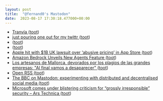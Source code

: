```yaml
---
layout: post
title:  "@fernand0's Mastodon"
date:  2023-08-17 17:30:18.477000+00:00
---
```

*  [Tranvía ](https://avecesunafoto.wordpress.com/2023/08/17/tranvia-5) ([toot](https://mastodon.social/@fernand0/110906141473212254))
*  [just pouring one out for my twittr ](https://newsletter.werd.io/p/just-pouring-one-out-for-my-twitt) ([toot](https://mastodon.social/@fernand0/110906113028308680))
*  [ ](https://mastodon.social/users/fernand0/statuses/110906026337567358/activity) ([toot](https://mastodon.social/users/fernand0/statuses/110906026337567358/activity))
*  [ ](https://mastodon.social/@maikelfrias) ([toot](https://mastodon.social/@fernand0/110906025742859170))
*  [Apple hit with $1B UK lawsuit over ‘abusive pricing’ in App Store ](https://thenextweb.com/news/apple-1b-uk-lawsuit-excessive-app-store-fees-developer) ([toot](https://mastodon.social/@fernand0/110905989998149067))
*  [Amazon Bedrock Unveils New Agents Feature ](https://www.infoq.com/news/2023/07/aws-bedrock-ai-agents) ([toot](https://mastodon.social/@fernand0/110905668147565168))
*  [Los artesanos de Mallorca, devorados por los plagios de las grandes empresas: "Al final vamos a desaparecer" ](https://www.eldiario.es/illes-balears/sociedad/artesanos-mallorca-devorados-plagios-grandes-empresas-final-desaparecer_1_10416168.htm) ([toot](https://mastodon.social/@fernand0/110905377911734066))
*  [Open RSS ](https://openrss.org/rss-feed-reader) ([toot](https://mastodon.social/@fernand0/110905145288724799))
*  [The BBC on Mastodon: experimenting with distributed and decentralised social media ](https://www.bbc.co.uk/rd/blog/2023-07-mastodon-distributed-decentralised-fediverse-activitypu) ([toot](https://mastodon.social/@fernand0/110904875967503580))
*  [Microsoft comes under blistering criticism for “grossly irresponsible” security – Ars Technica ](https://arstechnica.com/security/2023/08/microsoft-cloud-security-blasted-for-its-culture-of-toxic-obfuscation) ([toot](https://mastodon.social/@fernand0/110904679583601340))
